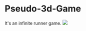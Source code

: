 # Pseudo-3d-Game
It's an infinite runner game.
<img src="https://github.com/mandeepkhatry/Pseudo-3d-Game/blob/master/bin/Debug/intro.png">
